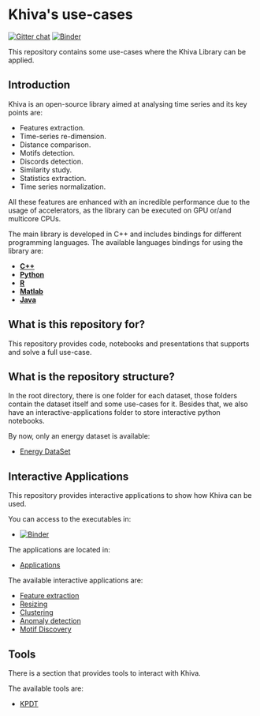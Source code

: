 # Khiva's use-cases

[![Gitter chat](https://badges.gitter.im/shapelets-io/Lobby.svg)](https://gitter.im/shapelets-io/khiva-use-cases?utm_source=share-link&utm_medium=link&utm_campaign=share-link/tree/interactive-use-cases)
[![Binder](https://mybinder.org/badge.svg)](https://mybinder.org/v2/gh/shapelets/khiva-use-cases/master?filepath=interactive-applications)

This repository contains some use-cases where the Khiva Library can be applied. 

## Introduction 

Khiva is an open-source library aimed at analysing time series and its key points are: 

* Features extraction.
* Time-series re-dimension.
* Distance comparison.
* Motifs detection.
* Discords detection.
* Similarity study.
* Statistics extraction.
* Time series normalization.

All these features are enhanced with an incredible performance due to the usage of accelerators, as the library can 
be executed on GPU or/and multicore CPUs.

The main library is developed in C++ and includes bindings for different programming languages.
The available languages bindings for using the library are:

* **[C++](https://github.com/shapelets/khiva)**
* **[Python](https://github.com/shapelets/khiva-python)**
* **[R](https://github.com/shapelets/khiva-r)**
* **[Matlab](https://github.com/shapelets/khiva-matlab)**
* **[Java](https://github.com/shapelets/khiva-java)**

## What is this repository for? 

This repository provides code, notebooks and presentations that supports and solve a full use-case. 

## What is the repository structure? 
In the root directory, there is one folder for each dataset, those folders contain the dataset itself and some use-cases for it. Besides that, we also have an interactive-applications folder to store interactive python notebooks.

By now, only an energy dataset is available:

* [Energy DataSet](https://github.com/shapelets/use-cases/tree/master/energy)

## Interactive Applications

This repository provides interactive applications to show how Khiva can be used. 

You can access to the executables in:

* [![Binder](https://mybinder.org/badge.svg)](https://mybinder.org/v2/gh/shapelets/khiva-use-cases/master?filepath=interactive-applications)

The applications are located in: 

* [Applications](https://github.com/shapelets/use-cases/tree/master/interactive-applications)

The available interactive applications are:

* [Feature extraction](https://github.com/shapelets/use-cases/tree/master/interactive-applications/features-extraction)
* [Resizing](https://github.com/shapelets/use-cases/tree/master/interactive-applications/resizing)
* [Clustering](https://github.com/shapelets/use-cases/tree/master/interactive-applications/clustering)
* [Anomaly detection](https://github.com/shapelets/use-cases/tree/master/interactive-applications/anomaly-detection)
* [Motif Discovery](https://github.com/shapelets/use-cases/tree/master/interactive-applications/motif-discovery)

## Tools 

There is a section that provides tools to interact with Khiva.

The available tools are:
* [KPDT](https://github.com/shapelets/use-cases/tree/master/tools/khiva_patterns_discovery_tool.py)
